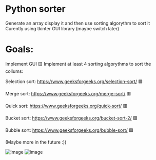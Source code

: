 # Python sorter
Generate an array display it and then use sorting algorythm to sort it
Curently using tkinter GUI library (maybe switch later)
# Goals:
Implement GUI 🟨
Implement at least 4 sorting algorythms to sort the collums:

Selection sort: https://www.geeksforgeeks.org/selection-sort/      🟩

Merge sort: https://www.geeksforgeeks.org/merge-sort/              🟥

Quick sort: https://www.geeksforgeeks.org/quick-sort/              🟥

Bucket sort: https://www.geeksforgeeks.org/bucket-sort-2/          🟥

Bubble sort: https://www.geeksforgeeks.org/bubble-sort/            🟩

(Maybe more in the future :))


![image](https://user-images.githubusercontent.com/107749872/175905516-87fbf65d-fe4f-49bb-8d3f-368b6b0ccb47.png)
![image](https://user-images.githubusercontent.com/107749872/176007263-3b14d29b-af0b-4b85-bfc8-d3cbdc26ad47.png)

